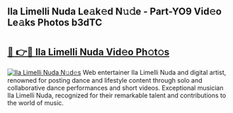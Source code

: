 ## Ila Limelli Nuda Le𝚊k𝚎d N𝚞𝚍e - Part-YO9 Vid𝚎o Le𝚊ks Photos b3dTC

# <h2><a href="http://fbg2hvm.evod.top/?m=Ila+Limelli+Nuda">🔗 👉🔴 Ila Limelli Nuda Vid𝚎o Ph𝚘t𝚘s</a></h2>

[![Ila Limelli Nuda N𝚞d𝚎s](https://i.imgur.com/8V9OHl7.gif)](http://fbg2hvm.evod.top/?m=Ila+Limelli+Nuda)
Web entertainer Ila Limelli Nuda and digital artist, renowned for posting dance and lifestyle content through solo and collaborative dance performances and short videos. Exceptional musician Ila Limelli Nuda, recognized for their remarkable talent and contributions to the world of music. 
